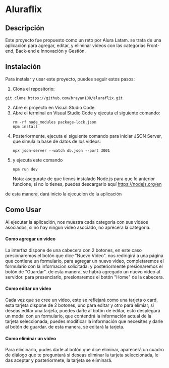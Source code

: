 # Aluraflix


## Descripción
Este proyecto fue propuesto como un reto por Alura Latam. se trata de una aplicación para agregar, editar, y eliminar videos con las categorias Front-end, Back-end e Innovación y Gestión.


## Instalación
Para instalar y usar este proyecto, puedes seguir estos pasos:

 1. Clona el repositorio:
   ```
   git clone https://github.com/brayan108/aluraflix.git
   ```
2. Abre el proyecto en Visual Studio Code.
3. Abre el terminal en Visual Studio Code y ejecuta el siguiente comando:
   ```
   rm -rf node_modules package-lock.json
   npm install
   ```
4. Posteriormente, ejecuta el siguiente comando para iniciar JSON Server, que simula la base de datos de los videos:
   ```
   npx json-server --watch db.json --port 3001
   ```
5. y ejecuta este comando
   ```
   npm run dev
   ```
   Nota: asegurate de que tienes instalado Node.js para que lo anterior funcione, si no lo tienes, puedes descargarlo aquí https://nodejs.org/en

de esta manera, dará inicio la ejecucion de la aplicación

## Como Usar
Al ejecutar la aplicación, nos muestra cada categoria con sus videos asociados, si no hay ningun video asociado, no aprecera la categoria.

#### Como agregar un video
La interfaz dispone de una cabecera con 2 botones, en este caso presionaremos el botón que dice "Nuevo Video". nos redirigirá a una página que contiene un formulario, 
para agregar un nuevo video, completaremos el formulario con la informacion solicitada. y posteriormente presionaremos el botón de "Guardar". 
de esta manera, se habrá agregado un nuevo video al servidor. para presenciarlo, presionaremos el botón "Home" de la cabecera. 


#### Como editar un video
Cada vez que se cree un video, este se reflejará como una tarjeta o card, esta tarjeta dispone de 2 botones, uno para editar y otro para elimiar, si deseas editar una tarjeta, puedes darle
al botón de editar, esto desplegará un modal con un formulario, que contendrá la información actual de la tarjeta seleccionada, puedes modificar la información que necesites y darle al botón de guardar.
de esta manera, se editará la tarjeta.


#### Como eliminar un video
Para eliminarlo, pudes darle al botón que dice eliminar, aparecerá un cuadro de diálogo que te preguntará si deseas eliminar la tarjeta seleccionada, le das aceptar y posteriormete, la tarjeta se eliminará.
